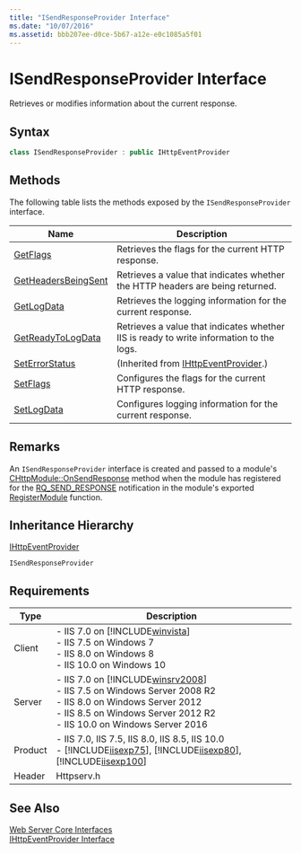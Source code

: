 ```yaml
---
title: "ISendResponseProvider Interface"
ms.date: "10/07/2016"
ms.assetid: bbb207ee-d0ce-5b67-a12e-e0c1085a5f01
---
```

# ISendResponseProvider Interface

Retrieves or modifies information about the current response.  
  
## Syntax  
  
```cpp  
class ISendResponseProvider : public IHttpEventProvider  
```  
  
## Methods  

 The following table lists the methods exposed by the `ISendResponseProvider` interface.  
  
|Name|Description|  
|----------|-----------------|  
|[GetFlags](../../web-development-reference/native-code-api-reference/isendresponseprovider-getflags-method.md)|Retrieves the flags for the current HTTP response.|  
|[GetHeadersBeingSent](../../web-development-reference/native-code-api-reference/isendresponseprovider-getheadersbeingsent-method.md)|Retrieves a value that indicates whether the HTTP headers are being returned.|  
|[GetLogData](../../web-development-reference/native-code-api-reference/isendresponseprovider-getlogdata-method.md)|Retrieves the logging information for the current response.|  
|[GetReadyToLogData](../../web-development-reference/native-code-api-reference/isendresponseprovider-getreadytologdata-method.md)|Retrieves a value that indicates whether IIS is ready to write information to the logs.|  
|[SetErrorStatus](../../web-development-reference/native-code-api-reference/ihttpeventprovider-seterrorstatus-method.md)|(Inherited from [IHttpEventProvider](../../web-development-reference/native-code-api-reference/ihttpeventprovider-interface.md).)|  
|[SetFlags](../../web-development-reference/native-code-api-reference/isendresponseprovider-setflags-method.md)|Configures the flags for the current HTTP response.|  
|[SetLogData](../../web-development-reference/native-code-api-reference/isendresponseprovider-setlogdata-method.md)|Configures logging information for the current response.|  
  
## Remarks  

 An `ISendResponseProvider` interface is created and passed to a module's [CHttpModule::OnSendResponse](../../web-development-reference/native-code-api-reference/chttpmodule-onsendresponse-method.md) method when the module has registered for the [RQ_SEND_RESPONSE](../../web-development-reference/native-code-api-reference/request-processing-constants.md) notification in the module's exported [RegisterModule](../../web-development-reference/native-code-api-reference/pfn-registermodule-function.md) function.  
  
## Inheritance Hierarchy  

 [IHttpEventProvider](../../web-development-reference/native-code-api-reference/ihttpeventprovider-interface.md)  
  
 `ISendResponseProvider`  
  
## Requirements  
  
|Type|Description|  
|----------|-----------------|  
|Client|-   IIS 7.0 on [!INCLUDE[winvista](../../wmi-provider/includes/winvista-md.md)]<br />-   IIS 7.5 on Windows 7<br />-   IIS 8.0 on Windows 8<br />-   IIS 10.0 on Windows 10|  
|Server|-   IIS 7.0 on [!INCLUDE[winsrv2008](../../wmi-provider/includes/winsrv2008-md.md)]<br />-   IIS 7.5 on Windows Server 2008 R2<br />-   IIS 8.0 on Windows Server 2012<br />-   IIS 8.5 on Windows Server 2012 R2<br />-   IIS 10.0 on Windows Server 2016|  
|Product|-   IIS 7.0, IIS 7.5, IIS 8.0, IIS 8.5, IIS 10.0<br />-   [!INCLUDE[iisexp75](../../web-development-reference/native-code-api-reference/includes/iisexp75-md.md)], [!INCLUDE[iisexp80](../../web-development-reference/native-code-api-reference/includes/iisexp80-md.md)], [!INCLUDE[iisexp100](../../web-development-reference/native-code-api-reference/includes/iisexp100-md.md)]|  
|Header|Httpserv.h|  
  
## See Also  

 [Web Server Core Interfaces](../../web-development-reference/native-code-api-reference/web-server-core-interfaces.md)   
 [IHttpEventProvider Interface](../../web-development-reference/native-code-api-reference/ihttpeventprovider-interface.md)
